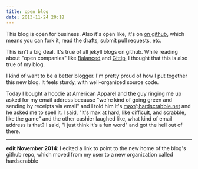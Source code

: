 ```yaml
---
title: open blog
date: 2013-11-24 20:18
---
```


This blog is open for business. Also it's open like, it's on [on github](https://github.com/hardscrabble/hardscrabble.github.io), which means you can fork it, read the drafts, submit pull requests, etc.

This isn't a big deal. It's true of all jekyll blogs on github. While reading about "open companies" like [Balanced][] and [Gittip][], I thought that this is also true of my blog.

[Balanced]: https://www.balancedpayments.com/open
[Gittip]: http://blog.gittip.com/post/26350459746/the-first-open-company

I kind of want to be a better blogger. I'm pretty proud of how I put together this new blog. It feels sturdy, with well-organized source code.

Today I bought a hoodie at American Apparel and the guy ringing me up asked for my email address because "we're kind of going green and sending by receipts via email" and I told him it's <max@hardscrabble.net> and he asked me to spell it. I said, "it's max at hard, like difficult, and scrabble, like the game" and the other cashier laughed like, what kind of email address is that? I said, "I just think it's a fun word" and got the hell out of there.

* * *

**edit November 2014**: I edited a link to point to the new home of the blog's
github repo, which moved from my user to a new organization called hardscrabble
